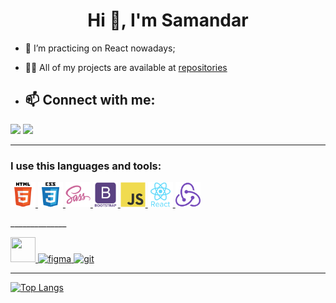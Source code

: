 <h1 align="center">Hi 👋, I'm Samandar </h1>

- 🌱 I’m practicing on React nowadays;

- 👨‍💻 All of my projects are available at [repositories](https://github.com/Odilboyev?tab=repositories)

- <h2> 📫 Connect with me: </h2>
<p>
<a href="https://t.me/webius_dev" target="blank"><img src="https://img.icons8.com/doodle/48/000000/telegram-app.png"/></a>
<a href="mailto:webiusdev@gmail.com" target="blank"><img src="https://img.icons8.com/doodle/48/000000/gmail.png"/></a>
</p>
<hr>

<h3 align="left">I use this languages and tools:</h3>
<p align="left">
 <a href="https://www.w3.org/html/" target="_blank"> <img src="https://raw.githubusercontent.com/devicons/devicon/master/icons/html5/html5-original-wordmark.svg" alt="html5" width="40" height="40"/> </a>
  <a href="https://www.w3schools.com/css/" target="_blank"> <img src="https://raw.githubusercontent.com/devicons/devicon/master/icons/css3/css3-original-wordmark.svg" alt="css3" width="40" height="40"/> </a>
  <a href="https://sass-lang.com" target="_blank"> <img src="https://raw.githubusercontent.com/devicons/devicon/master/icons/sass/sass-original.svg" alt="sass" width="40" height="40"/> </a> 
  <a href="https://getbootstrap.com" target="_blank"> <img src="https://raw.githubusercontent.com/devicons/devicon/master/icons/bootstrap/bootstrap-plain-wordmark.svg" alt="bootstrap" width="40" height="40"/> </a>
  <a href="https://developer.mozilla.org/en-US/docs/Web/JavaScript" target="_blank"> <img src="https://raw.githubusercontent.com/devicons/devicon/master/icons/javascript/javascript-original.svg" alt="javascript" width="40" height="40"/> </a> 
 <a href="https://reactjs.org/" target="_blank"> <img src="https://raw.githubusercontent.com/devicons/devicon/master/icons/react/react-original-wordmark.svg" alt="react" width="40" height="40"/> </a><a href="https://redux.js.org" target="_blank"> <img src="https://raw.githubusercontent.com/devicons/devicon/master/icons/redux/redux-original.svg" alt="redux" width="40" height="40"/> </a>
 <p>______________</p>
 <a href="https://code.visualstudio.com" target="_blank"> <img src="https://www.vectorlogo.zone/logos/visualstudio_code/visualstudio_code-icon.svg"  width="40" height="40"/> </a> 
  <a href="https://www.figma.com/" target="_blank"> <img src="https://www.vectorlogo.zone/logos/figma/figma-icon.svg" alt="figma" width="40" height="40"/> </a> <a href="https://git-scm.com/" target="_blank"> <img src="https://www.vectorlogo.zone/logos/git-scm/git-scm-icon.svg" alt="git" width="40" height="40"/> </a> 
 
</p>

<hr/>

[![Top Langs](https://github-readme-stats.vercel.app/api/top-langs/?username=odilboyev&layout=compact)](https://github.com/anuraghazra/github-readme-stats)





